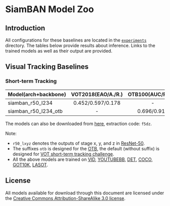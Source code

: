 # SiamBAN Model Zoo

## Introduction

All configurations for these baselines are located in the [`experiments`](experiments) directory. The tables below provide results about inference. Links to the trained models as well as their output are provided. 

## Visual Tracking Baselines

### Short-term Tracking

| Model(arch+backbone) | VOT2018(EAO/A./R.) | OTB100(AUC/Prec.) | URL                                                          |
| -------------------- | :----------------: | :---------------: | ------------------------------------------------------------ |
| siamban_r50_l234     | 0.452/0.597/0.178  |         -         | [model](https://drive.google.com/file/d/1SJwPUpTQm6xL44-8jLvDrSMhOzVsbLAZ/view?usp=sharing) |
| siamban_r50_l234_otb |         -          |    0.696/0.910    | [model](https://drive.google.com/file/d/1d_z_7azA56PrnyQWkRFnZmxb1IGU-72E/view?usp=sharing) |

The models can also be downloaded from [here](https://pan.baidu.com/s/1B4_E9O83dkH_AwEx8kiCzg), extraction code: `f5dz`. 

Note:

-  `r50_lxyz` denotes the outputs of stage x, y, and z in [ResNet-50](https://arxiv.org/abs/1512.03385).
- The suffixes `otb` is designed for the [OTB](http://cvlab.hanyang.ac.kr/tracker_benchmark/benchmark.html), the default (without suffix) is designed for [VOT short-term tracking challenge](http://www.votchallenge.net/index.html).
- All the above models are trained on [VID](http://image-net.org/challenges/LSVRC/2017/), [YOUTUBEBB](https://research.google.com/youtube-bb/), [DET](http://image-net.org/challenges/LSVRC/2017/), [COCO](http://cocodataset.org), [GOT10K](http://got-10k.aitestunion.com/), [LASOT](https://cis.temple.edu/lasot/). 




## License

All models available for download through this document are licensed under the [Creative Commons Attribution-ShareAlike 3.0 license](https://creativecommons.org/licenses/by-sa/3.0/).
